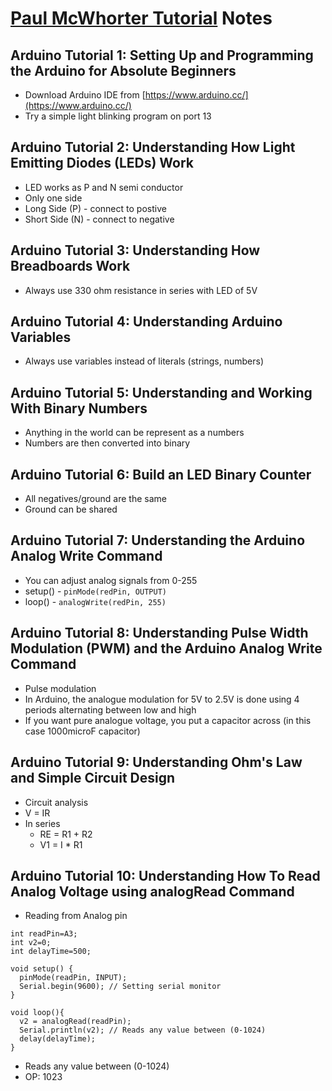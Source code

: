 # [Paul McWhorter Tutorial](https://www.youtube.com/playlist?list=PLGs0VKk2DiYw-L-RibttcvK-WBZm8WLEP) Notes

## Arduino Tutorial 1: Setting Up and Programming the Arduino for Absolute Beginners
- Download Arduino IDE from [https://www.arduino.cc/](https://www.arduino.cc/)
- Try a simple light blinking program on port 13

## Arduino Tutorial 2: Understanding How Light Emitting Diodes (LEDs) Work
- LED works as P and N semi conductor
- Only one side
- Long Side (P) - connect to postive
- Short Side (N) - connect to negative

## Arduino Tutorial 3: Understanding How Breadboards Work
- Always use 330 ohm resistance in series with LED of 5V

## Arduino Tutorial 4: Understanding Arduino Variables
- Always use variables instead of literals (strings, numbers)

## Arduino Tutorial 5: Understanding and Working With Binary Numbers
- Anything in the world can be represent as a numbers
- Numbers are then converted into binary

## Arduino Tutorial 6: Build an LED Binary Counter
- All negatives/ground are the same
- Ground can be shared

## Arduino Tutorial 7: Understanding the Arduino Analog Write Command
- You can adjust analog signals from 0-255
- setup() - `pinMode(redPin, OUTPUT)`
- loop() - `analogWrite(redPin, 255)`

## Arduino Tutorial 8: Understanding Pulse Width Modulation (PWM) and the Arduino Analog Write Command
- Pulse modulation
- In Arduino, the analogue modulation for 5V to 2.5V is done using 4 periods alternating between low and high
- If you want pure analogue voltage, you put a capacitor across (in this case 1000microF capacitor)

## Arduino Tutorial 9: Understanding Ohm's Law and Simple Circuit Design
- Circuit analysis
- V = IR
- In series
  - RE = R1 + R2
  - V1 = I * R1
  
## Arduino Tutorial 10: Understanding How To Read Analog Voltage using analogRead Command
- Reading from Analog pin
```
int readPin=A3;
int v2=0;
int delayTime=500;

void setup() {
  pinMode(readPin, INPUT);
  Serial.begin(9600); // Setting serial monitor
}

void loop(){
  v2 = analogRead(readPin);
  Serial.println(v2); // Reads any value between (0-1024)
  delay(delayTime);
}
```
- Reads any value between (0-1024)
- OP: 1023



